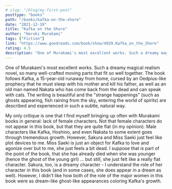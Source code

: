 ```yaml
---
# slug: "/blog/my-first-post"
posttype: "books"
path: "/books/kafka-on-the-shore"
date: "2021-12-19"
title: "Kafka on the Shore"
author: "Haruki Murakami"
tags: ["Fiction"]
link: "https://www.goodreads.com/book/show/4929.Kafka_on_the_Shore"
rating: 4.5
description: "One of Murakami's most excellent works. Such a dreamy magical realism novel, so many well-crafted moving parts that fit so well together."
---
```

One of Murakami's most excellent works. Such a dreamy magical realism novel, so many well-crafted moving parts that fit so well together. The book follows Kafka, a 15-year-old runaway from home, cursed by an Oedpius-like prophecy that he must sleep with his mother and kill his father, as well as an old man named Nakata who has come back from the dead and can speak with cats. The writing is beautiful and the "strange happenings" (such as ghosts appearing, fish raining from the sky, entering the world of spirits) are described and experienced in such a subtle, natural way.

My only critique is one that I find myself bringing up often with Murakami books in general: lack of female characters. Not that female characters do not appear in this book, but that they are quite flat (in my opinion). Male characters like Kafka, Hoshino, and even Nakata to some extent goes through tremendous growth. However, Sakura and Miss Saeki just feel like plot devices to me. Miss Saeki is just an object for Kafka to love and agonize over but to me, she just feels a bit dead. I suppose that *is* part of the point of the book, that she has already died when she was younger (hence the ghost of the young girl) ... but still, she just felt like a really flat character. Sakura, too, is a dreamy character - I understand the role of her character in this book (and in some cases, she does appear in a dream as well). However, I didn't like how both of the role of the major women in this book were as dream-like ghost-like appearances coloring Kafka's growth.